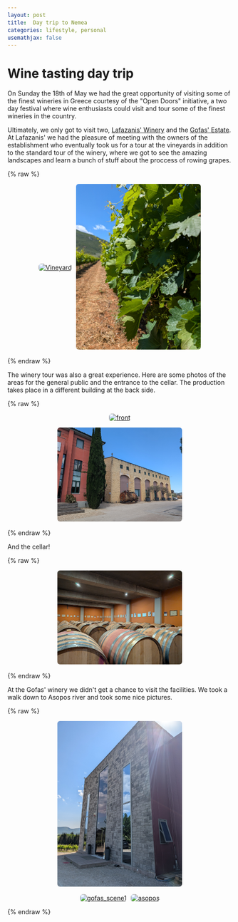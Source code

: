 ```yaml
---
layout: post
title:  Day trip to Nemea
categories: lifestyle, personal
usemathjax: false
---
```



# Wine tasting day trip
On Sunday the 18th of May we had the great opportunity of visiting some of the finest wineries in Greece courtesy of the "Open Doors" initiative, a two day festival where wine enthusiasts could visit and tour some of the finest wineries in the country.

Ultimately, we only got to visit two, [Lafazanis' Winery][lafazanis] and the [Gofas' Estate][gofas]. At Lafazanis' we had the pleasure of meeting with the owners of the establishment who eventually took us for a tour at the vineyards in addition to the standard tour of the winery, where we got to see the amazing landscapes and learn a bunch of stuff about the proccess of rowing grapes.

{% raw %}
<style>
.gallery {
  display: flex;
  justify-content: center;
  align-items: center;
  gap: 10px;
  margin-bottom: 1em;
}
.gallery img {
  width: 280px;
  height: auto;
  border-radius: 6px;
  cursor: zoom-in;
  transition: transform 0.2s;
}
.gallery img:hover {
  transform: scale(1.05);
  box-shadow: 0 2px 8px rgba(0,0,0,0.2);
}
.lightbox {
  display: none;
  position: fixed;
  z-index: 999;
  left: 0; top: 0; width: 100vw; height: 100vh;
  background: rgba(0,0,0,0.8);
  justify-content: center;
  align-items: center;
}
.lightbox img {
  max-width: 90vw;
  max-height: 90vh;
  border-radius: 8px;
}
.lightbox:target {
  display: flex;
}
</style>

<div class="gallery" style="width=50;">
  <a href="#img1">
    <img src="/assets/Images/Nemea/ampelia.jpg" alt="Vineyard">
  </a>
  <a href="#img2">
    <img src="/assets/Images/Nemea/roditis.jpg" alt="Roditis Grapes">
  </a>
</div>

<!-- Lightbox overlays -->
<a href="#" class="lightbox" id="img1">
  <img src="/assets/Images/Nemea/ampelia.jpg" alt="Vineyard">
</a>
<a href="#" class="lightbox" id="img2">
  <img src="/assets/Images/Nemea/roditis.jpg" alt="Roditis Grapes">
</a>
{% endraw %}

The winery tour was also a great experience. Here are some photos of the areas for the general public and the entrance to the cellar. The production takes place in a different building at the back side.

{% raw %}

<div class="gallery" style="width=50;">
  <a href="#img3">
    <img src="/assets/Images/Nemea/lafazanis_front.jpg" alt="front">
  </a>
</div>
<div class="gallery" style="width=50;">
  <a href="#img4">
    <img src="/assets/Images/Nemea/lafazanis_front2.jpg" alt="front2">
  </a>
</div>

<!-- Lightbox overlays -->
<a href="#" class="lightbox" id="img3">
  <img src="/assets/Images/Nemea/lafazanis_front.jpg" alt="front">
</a>
<a href="#" class="lightbox" id="img4">
  <img src="/assets/Images/Nemea/lafazanis_front2.jpg" alt="front2">
</a>
{% endraw %}

And the cellar!

{% raw %}

<div class="gallery" style="width=50;">
  <a href="#img5">
    <img src="/assets/Images/Nemea/lafazanis_cellar.jpg" alt="front">
  </a>
</div>

<a href="#" class="lightbox" id="img5">
  <img src="/assets/Images/Nemea/lafazanis_cellar.jpg" alt="front">
</a>

{% endraw %}

At the Gofas' winery we didn't get a chance to visit the facilities. We took a walk down to Asopos river and took some nice pictures.

{% raw %}

<div class="gallery" style="width=50;">
  <a href="#img6">
    <img src="/assets/Images/Nemea/gofas.jpg" alt="gofas">
  </a>
</div>

<div class="gallery" style="width=50;">
  <a href="#img7">
    <img src="/assets/Images/Nemea/gofas_scene1.jpg" alt="gofas_scene1">
  </a>
    <a href="#img8">
    <img src="/assets/Images/Nemea/asopos.jpg" alt="asopos">
    </a>
</div>


<a href="#" class="lightbox" id="img6">
  <img src="/assets/Images/Nemea/gofas.jpg" alt="gofas">
</a>
<a href="#" class="lightbox" id="img7">
  <img src="/assets/Images/Nemea/gofas_scene1.jpg" alt="scene1">
</a>
<a href="#" class="lightbox" id="img8">
  <img src="/assets/Images/Nemea/asopos.jpg" alt="asopos">
</a>


{% endraw %}

[lafazanis]:https://www.instagram.com/lafazanis_winery/
[gofas]:https://www.ktimagofa.gr/